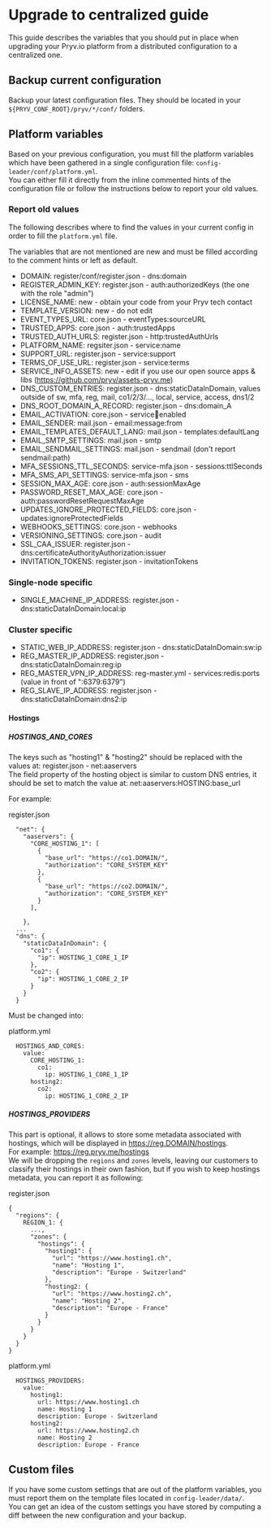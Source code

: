 # Upgrade to centralized guide

This guide describes the variables that you should put in place when upgrading your Pryv.io platform from a distributed configuration to a centralized one.


## Backup current configuration

Backup your latest configuration files. They should be located in your `${PRYV_CONF_ROOT}/pryv/*/conf/` folders.


## Platform variables

Based on your previous configuration, you must fill the platform variables which have been gathered in a single configuration file: `config-leader/conf/platform.yml`.  
You can either fill it directly from the inline commented hints of the configuration file or follow the instructions below to report your old values.

### Report old values

The following describes where to find the values in your current config in order to fill the `platform.yml` file.

The variables that are not mentioned are new and must be filled according to the comment hints or left as default.

- DOMAIN: register/conf/register.json - dns:domain
- REGISTER_ADMIN_KEY: register.json - auth:authorizedKeys (the one with the role "admin")
- LICENSE_NAME: new - obtain your code from your Pryv tech contact
- TEMPLATE_VERSION: new - do not edit
- EVENT_TYPES_URL: core.json - eventTypes:sourceURL
- TRUSTED_APPS: core.json - auth:trustedApps
- TRUSTED_AUTH_URLS: register.json - http:trustedAuthUrls
- PLATFORM_NAME: regsiter.json - service:name
- SUPPORT_URL: register.json - service:support
- TERMS_OF_USE_URL: register.json - service:terms
- SERVICE_INFO_ASSETS: new - edit if you use our open source apps & libs (https://github.com/pryv/assets-pryv.me)
- DNS_CUSTOM_ENTRIES: register.json - dns:staticDataInDomain, values outside of sw, mfa, reg, mail, co1/2/3/..., local, service, access, dns1/2
- DNS_ROOT_DOMAIN_A_RECORD: register.json - dns:domain_A
- EMAIL_ACTIVATION: core.json - service:email:enabled
- EMAIL_SENDER: mail.json - email:message:from
- EMAIL_TEMPLATES_DEFAULT_LANG: mail.json - templates:defaultLang
- EMAIL_SMTP_SETTINGS: mail.json - smtp
- EMAIL_SENDMAIL_SETTINGS: mail.json - sendmail (don't report sendmail:path)
- MFA_SESSIONS_TTL_SECONDS: service-mfa.json - sessions:ttlSeconds
- MFA_SMS_API_SETTINGS: service-mfa.json - sms
- SESSION_MAX_AGE: core.json - auth:sessionMaxAge
- PASSWORD_RESET_MAX_AGE: core.json - auth:passwordResetRequestMaxAge
- UPDATES_IGNORE_PROTECTED_FIELDS: core.json - updates:ignoreProtectedFields
- WEBHOOKS_SETTINGS: core.json - webhooks
- VERSIONING_SETTINGS: core.json - audit
- SSL_CAA_ISSUER: register.json - dns:certificateAuthorityAuthorization:issuer
- INVITATION_TOKENS: register.json - invitationTokens

### Single-node specific

- SINGLE_MACHINE_IP_ADDRESS: register.json - dns:staticDataInDomain:local:ip

### Cluster specific

- STATIC_WEB_IP_ADDRESS: register.json - dns:staticDataInDomain:sw:ip
- REG_MASTER_IP_ADDRESS: register.json - dns:staticDataInDomain:reg:ip
- REG_MASTER_VPN_IP_ADDRESS: reg-master.yml - services:redis:ports (value in front of ":6379:6379")
- REG_SLAVE_IP_ADDRESS: register.json - dns:staticDataInDomain:dns2:ip

#### Hostings

##### HOSTINGS_AND_CORES

The keys such as "hosting1" & "hosting2" should be replaced with the values at: register.json - net:aaservers  
The field property of the hosting object is similar to custom DNS entries, it should be set to match the value at: net:aaservers:HOSTING:base_url

For example:

register.json

```
  "net": {
    "aaservers": {
      "CORE_HOSTING_1": [
        {
          "base_url": "https://co1.DOMAIN/",
          "authorization": "CORE_SYSTEM_KEY"
        },
        {
          "base_url": "https://co2.DOMAIN/",
          "authorization": "CORE_SYSTEM_KEY"
        }
      ],
      
    },
  ...
  "dns": {
    "staticDataInDomain": {
      "co1": {
        "ip": HOSTING_1_CORE_1_IP
      },
      "co2": {
        "ip": HOSTING_1_CORE_2_IP
      }
    }
  }
```

Must be changed into:

platform.yml

```
  HOSTINGS_AND_CORES:
    value:
      CORE_HOSTING_1:
        co1: 
          ip: HOSTING_1_CORE_1_IP
      hosting2:
        co2:
          ip: HOSTING_1_CORE_2_IP
```

##### HOSTINGS_PROVIDERS

This part is optional, it allows to store some metadata associated with hostings, which will be displayed in https://reg.DOMAIN/hostings.  
For example: https://reg.pryv.me/hostings  
We will be dropping the `regions` and `zones` levels, leaving our customers to classify their hostings in their own fashion, but if you wish
to keep hostings metadata, you can report it as following:

register.json

```
{
  "regions": {
    REGION_1: {
      ...,
      "zones": {
        "hostings": {
          "hosting1": {
            "url": "https://www.hosting1.ch",
            "name": "Hosting 1",
            "description": "Europe - Switzerland"
          },
          "hosting2: {
            "url": "https://www.hosting2.ch",
            "name": "Hosting 2",
            "description": "Europe - France"
          }
        }
      }
    }
  }
}
```

platform.yml

```
  HOSTINGS_PROVIDERS:
    value:
      hosting1:
        url: https://www.hosting1.ch
        name: Hosting 1
        description: Europe - Switzerland
      hosting2:
        url: https://www.hosting2.ch
        name: Hosting 2
        description: Europe - France
```


## Custom files

If you have some custom settings that are out of the platform variables, you must report them on the template files located in `config-leader/data/`.  
You can get an idea of the custom settings you have stored by computing a diff between the new configuration and your backup.
